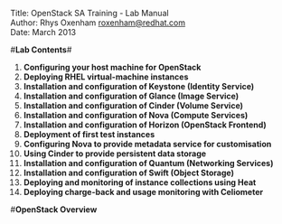 Title: OpenStack SA Training - Lab Manual<br>
Author: Rhys Oxenham <roxenham@redhat.com><br>
Date: March 2013

#**Lab Contents**#

1. **Configuring your host machine for OpenStack**
2. **Deploying RHEL virtual-machine instances**
3. **Installation and configuration of Keystone (Identity Service)**
4. **Installation and configuration of Glance (Image Service)**
5. **Installation and configuration of Cinder (Volume Service)**
6. **Installation and configuration of Nova (Compute Services)**
7. **Installation and configuration of Horizon (OpenStack Frontend)**
8. **Deployment of first test instances**
9. **Configuring Nova to provide metadata service for customisation**
10. **Using Cinder to provide persistent data storage**
11. **Installation and configuration of Quantum (Networking Services)**
12. **Installation and configuration of Swift (Object Storage)**
12. **Deploying and monitoring of instance collections using Heat**
13. **Deploying charge-back and usage monitoring with Celiometer**

<!--BREAK-->

#**OpenStack Overview**
